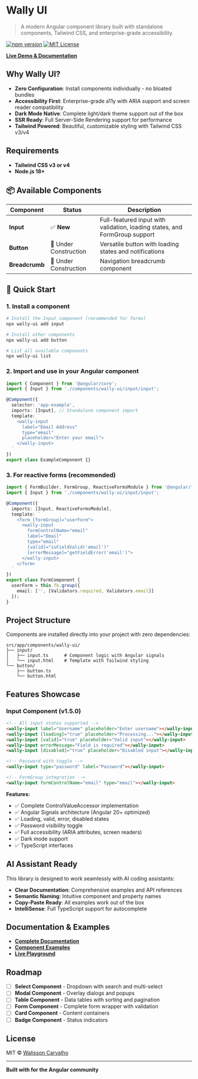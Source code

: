 # Wally UI

> A modern Angular component library built with standalone components, Tailwind CSS, and enterprise-grade accessibility.

[![npm version](https://img.shields.io/npm/v/wally-ui.svg)](https://www.npmjs.com/package/wally-ui)
[![MIT License](https://img.shields.io/badge/License-MIT-green.svg)](https://opensource.org/licenses/MIT)

**[Live Demo & Documentation](https://wally-ui.com/)**

## Why Wally UI?

- **Zero Configuration**: Install components individually - no bloated bundles
- **Accessibility First**: Enterprise-grade a11y with ARIA support and screen reader compatibility
- **Dark Mode Native**: Complete light/dark theme support out of the box
- **SSR Ready**: Full Server-Side Rendering support for performance
- **Tailwind Powered**: Beautiful, customizable styling with Tailwind CSS v3/v4

## Requirements

- **Tailwind CSS v3 or v4**
- **Node.js 18+**

## 📦 Available Components

| Component | Status | Description |
|-----------|--------|-------------|
| **Input** | ✅ **New** | Full-featured input with validation, loading states, and FormGroup support |
| **Button** | 🚧 Under Construction | Versatile button with loading states and notifications |
| **Breadcrumb** | 🚧 Under Construction | Navigation breadcrumb component |

## 🚀 Quick Start

### 1. Install a component
```bash
# Install the Input component (recommended for forms)
npx wally-ui add input

# Install other components
npx wally-ui add button

# List all available components
npx wally-ui list
```

### 2. Import and use in your Angular component
```typescript
import { Component } from '@angular/core';
import { Input } from './components/wally-ui/input/input';

@Component({
  selector: 'app-example',
  imports: [Input], // Standalone component import
  template: `
    <wally-input
      label="Email Address"
      type="email"
      placeholder="Enter your email">
    </wally-input>
  `
})
export class ExampleComponent {}
```

### 3. For reactive forms (recommended)
```typescript
import { FormBuilder, FormGroup, ReactiveFormsModule } from '@angular/forms';
import { Input } from './components/wally-ui/input/input';

@Component({
  imports: [Input, ReactiveFormsModule],
  template: `
    <form [formGroup]="userForm">
      <wally-input
        formControlName="email"
        label="Email"
        type="email"
        [valid]="isFieldValid('email')"
        [errorMessage]="getFieldError('email')">
      </wally-input>
    </form>
  `
})
export class FormComponent {
  userForm = this.fb.group({
    email: ['', [Validators.required, Validators.email]]
  });
}
```

## Project Structure

Components are installed directly into your project with zero dependencies:

```
src/app/components/wally-ui/
├── input/
│   ├── input.ts      # Component logic with Angular signals
│   └── input.html    # Template with Tailwind styling
└── button/
    ├── button.ts
    └── button.html
```

## Features Showcase

### Input Component (v1.5.0)
```html
<!-- All input states supported -->
<wally-input label="Username" placeholder="Enter username"></wally-input>
<wally-input [loading]="true" placeholder="Processing..."></wally-input>
<wally-input [valid]="true" placeholder="Valid input"></wally-input>
<wally-input errorMessage="Field is required"></wally-input>
<wally-input [disabled]="true" placeholder="Disabled input"></wally-input>

<!-- Password with toggle -->
<wally-input type="password" label="Password"></wally-input>

<!-- FormGroup integration -->
<wally-input formControlName="email" type="email"></wally-input>
```

**Features:**
- ✅ Complete ControlValueAccessor implementation
- ✅ Angular Signals architecture (Angular 20+ optimized)
- ✅ Loading, valid, error, disabled states
- ✅ Password visibility toggle
- ✅ Full accessibility (ARIA attributes, screen readers)
- ✅ Dark mode support
- ✅ TypeScript interfaces

## AI Assistant Ready

This library is designed to work seamlessly with AI coding assistants:

- **Clear Documentation**: Comprehensive examples and API references
- **Semantic Naming**: Intuitive component and property names
- **Copy-Paste Ready**: All examples work out of the box
- **IntelliSense**: Full TypeScript support for autocomplete

## Documentation & Examples

- **[Complete Documentation](https://wally-ui.com/documentation)**
- **[Component Examples](https://wally-ui.com/documentation/components)**
- **[Live Playground](https://wally-ui.com/)**

## Roadmap

- [ ] **Select Component** - Dropdown with search and multi-select
- [ ] **Modal Component** - Overlay dialogs and popups
- [ ] **Table Component** - Data tables with sorting and pagination
- [ ] **Form Component** - Complete form wrapper with validation
- [ ] **Card Component** - Content containers
- [ ] **Badge Component** - Status indicators

## License

MIT © [Walisson Carvalho](https://github.com/walissoncarvalho)

---

**Built with for the Angular community**